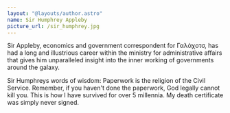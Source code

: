 ```yaml
---
layout: "@layouts/author.astro"
name: Sir Humphrey Appleby
picture_url: /sir_humphrey.jpg
---
```


Sir Appleby, economics and government correspondent for Γαλάχοτσ, has had a long and illustrious career within the ministry for administrative affairs that gives him unparalleled insight into the inner working of governments around the galaxy.

Sir Humphreys words of wisdom:
Paperwork is the religion of the Civil Service. Remember, if you haven't done the paperwork, God legally cannot kill you. This is how I have survived for over 5 millennia. My death certificate was simply never signed.
